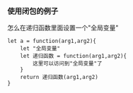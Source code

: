 ### 使用闭包的例子
怎么在递归函数里面设置一个"全局变量"
```
let a = function(arg1,arg2){
    let "全局变量"
    let 递归函数 = function(arg1,arg2){
        这里可以访问到"全局变量"了
    }
    return 递归函数(arg1,arg2)
}
```